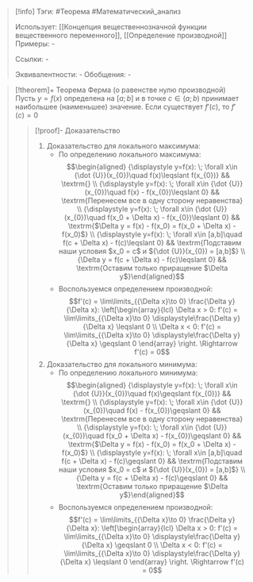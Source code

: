 > [!info]
> Тэги: #Теорема #Математический_анализ   
> 
> Использует: [[Концепция вещественнозначной функции вещественного переменного]], [[Определение производной]]
> Примеры: *-*
> 
> Ссылки: *-*
> 
> Эквивалентности: *-*
> Обобщения: *-*

> [!theorem]+ Теорема Ферма (о равенстве нулю производной)
> Пусть $y=f(x)$ определена на $[a;b]$ и в точке $c \in (a;b)$ принимает наибольшее (наименьшее) значение. Если существует $f'(c)$, то $f'(c)=0$
> > [!proof]- Доказательство
> > 1. Доказательство для локального максимума:
> > 	* По определению локального максимума: $$\begin{aligned} {\displaystyle y=f(x): \; \forall x\in {\dot {U}}(x_{0})\quad f(x)\leqslant f(x_{0})}  && \textrm{} \\ {\displaystyle y=f(x): \; \forall x\in {\dot {U}}(x_{0})\quad f(x) - f(x_{0})\leqslant 0}  && \textrm{Перенесем все в одну сторону неравенства} \\ {\displaystyle y=f(x): \; \forall x\in {\dot {U}}(x_{0})\quad f(x_0 + \Delta x) - f(x_{0})\leqslant 0}  && \textrm{$\Delta y = f(x) - f(x_0) = f(x_0 + \Delta x) - f(x_0)$} \\ {\displaystyle y=f(x): \; \forall x\in [a,b]\quad f(c + \Delta x) - f(c)\leqslant 0}  && \textrm{Подставим наши условия $x_0 = c$ и ${\dot {U}}(x_{0}) = [a,b]$} \\ {\Delta y = f(c + \Delta x) - f(c)\leqslant 0}  && \textrm{Оставим только приращение $\Delta y$}\end{aligned}$$
> > 	*  Воспользуемся определением производной: $$f'(c) = \lim\limits_{{\Delta x}\to 0} \frac{\Delta y}{\Delta x}: \left[\begin{array}{lcl} \Delta x > 0: f'(c) = \lim\limits_{{\Delta x}\to 0} \displaystyle\frac{\Delta y}{\Delta x} \leqslant 0 \\ \Delta x < 0: f'(c) = \lim\limits_{{\Delta x}\to 0} \displaystyle\frac{\Delta y}{\Delta x} \geqslant 0 \end{array} \right. \Rightarrow f'(c) = 0$$
> > 2. Доказательство для локального минимума:
> > 	*  По определению локального минимума: $$\begin{aligned} {\displaystyle y=f(x): \; \forall x\in {\dot {U}}(x_{0})\quad f(x)\geqslant f(x_{0})}  && \textrm{} \\ {\displaystyle y=f(x): \; \forall x\in {\dot {U}}(x_{0})\quad f(x) - f(x_{0})\geqslant 0}  && \textrm{Перенесем все в одну сторону неравенства} \\ {\displaystyle y=f(x): \; \forall x\in {\dot {U}}(x_{0})\quad f(x_0 + \Delta x) - f(x_{0})\geqslant 0}  && \textrm{$\Delta y = f(x) - f(x_0) = f(x_0 + \Delta x) - f(x_0)$} \\ {\displaystyle y=f(x): \; \forall x\in [a,b]\quad f(c + \Delta x) - f(c)\geqslant 0}  && \textrm{Подставим наши условия $x_0 = c$ и ${\dot {U}}(x_{0}) = [a,b]$} \\ {\Delta y = f(c + \Delta x) - f(c)\geqslant 0}  && \textrm{Оставим только приращение $\Delta y$}\end{aligned}$$
> > 	*  Воспользуемся определением производной: $$f'(c) = \lim\limits_{{\Delta x}\to 0} \frac{\Delta y}{\Delta x}: \left[\begin{array}{lcl} \Delta x > 0: f'(c) = \lim\limits_{{\Delta x}\to 0} \displaystyle\frac{\Delta y}{\Delta x} \geqslant 0 \\ \Delta x < 0: f'(c) = \lim\limits_{{\Delta x}\to 0} \displaystyle\frac{\Delta y}{\Delta x}  \leqslant 0 \end{array} \right. \Rightarrow f'(c) = 0$$

